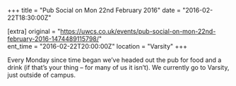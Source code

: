 +++
title = "Pub Social on Mon 22nd February 2016"
date = "2016-02-22T18:30:00Z"

[extra]
original = "https://uwcs.co.uk/events/pub-social-on-mon-22nd-february-2016-1474489115798/"    
ent_time = "2016-02-22T20:00:00Z"
location = "Varsity"
+++

Every Monday since time began we’ve headed out the pub for food and a drink (if that’s your thing – for many of us it isn’t). We currently go to Varsity, just outside of campus.

